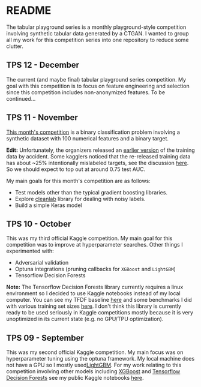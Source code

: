 # README

The tabular playground series is a monthly playground-style competition involving synthetic tabular data generated by a CTGAN. I wanted to group all my work for this competition series into one repository to reduce some clutter.

## TPS 12 - December

The current (and maybe final) tabular playground series competition. My goal with this competition is to focus on feature engineering and selection since this competition includes non-anonymized features. To be continued...

## TPS 11 - November

[This month's competition](https://www.kaggle.com/c/tabular-playground-series-nov-2021/overview) is a binary classification problem involving a synthetic dataset with 100 numerical features and a binary target.

**Edit:** Unfortunately, the organizers released an [earlier version](https://www.kaggle.com/criskiev/november21) of the training data by accident. Some kagglers noticed that the re-released training data has about ~25% intentionally mislabeled targets, see the discussion [here](https://www.kaggle.com/c/tabular-playground-series-nov-2021/discussion/285503). So we should expect to top out at around 0.75 test AUC.

My main goals for this month's competition are as follows:

* Test models other than the typical gradient boosting libraries.
* Explore [cleanlab](https://github.com/cleanlab/cleanlab) library for dealing with noisy labels.
* Build a simple Keras model

## TPS 10 - October

This was my third official Kaggle competition. My main goal for this competition was to improve at hyperparameter searches. Other things I experimented with:

* Adversarial validation
* Optuna integrations (pruning callbacks for `XGBoost` and `LightGBM`)
* Tensorflow Decision Forests

**Note:** The Tensorflow Decision Forests library currently requires a linux environment so I decided to use Kaggle notebooks instead of my local computer. You can see my TFDF baseline [here](https://www.kaggle.com/rsizem2/tps-10-21-tensorflow-decision-forests-baseline) and some benchmarks I did with various training set sizes [here](https://www.kaggle.com/rsizem2/tps-10-21-tensorflow-decision-forests-benchmarks). I don't think this library is currently ready to be used seriously in Kaggle competitions mostly because it is very unoptimized in its current state (e.g. no GPU/TPU optimization).

## TPS 09 - September

This was my second official Kaggle competition. My main focus was on hyperparameter tuning using the optuna framework. My local machine does not have a GPU so I mostly used[LightGBM](https://lightgbm.readthedocs.io/en/latest/index.html). For my work relating to this competition involving other models including [XGBoost](https://xgboost.readthedocs.io/en/latest/) and [Tensorflow Decision Forests](https://www.tensorflow.org/decision_forests) see my public Kaggle notebooks [here](https://www.kaggle.com/rsizem2/tps0921foldsfeather/code).

